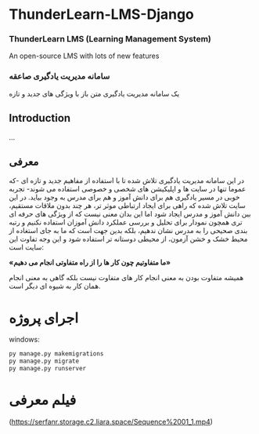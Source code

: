 # ThunderLearn-LMS-Django
### ThunderLearn LMS (Learning Management System)
An open-source LMS with lots of new features

### سامانه مدیریت یادگیری صاعقه
یک سامانه مدیریت یادگیری متن باز با ویژگی های جدید و تازه
## Introduction
...
## معرفی
در این سامانه مدیریت یادگیری تلاش شده تا با استفاده از مفاهیم جدید و تازه ای -که عموما تنها در سایت ها و اپلیکیشن های شخصی و خصوصی استفاده می شوند- تجربه خوبی در مسیر یادگیری هم برای دانش آموز و هم برای مدرس به وجود بیاید.
در این سایت تلاش شده که راهی برای ایجاد ارتباطی موثر تر، هر چند بدون ملاقات مستقیم، بین دانش آموز و مدرس ایجاد شود اما این بدان معنی نیست که از ویژگی های حرفه ای تری همچون نمودار برای تحلیل و بررسی عملکرد دانش آموزان استفاده نکنیم و رتبه بندی صحیحی را به مدرس نشان ندهیم، بلکه بدین جهت است که ما به جای استغاده از محیط خشک و خشن آزمون، از محیطی دوستانه تر استفاده شود و این وجه تفاوت این سایت است:

**«ما متفاوتیم چون کار ها را از راه متفاوتی انجام می دهیم»**

همیشه متفاوت بودن به معنی انجام کار های متفاوت نیست بلکه گاهی به معنی انجام همان کار به شیوه ای دیگر است.

# اجرای پروژه
windows:
```bash
py manage.py makemigrations
py manage.py migrate
py manage.py runserver
```
# فیلم معرفی
(https://serfanr.storage.c2.liara.space/Sequence%2001_1.mp4)
